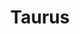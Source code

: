 ---
title: "Taurus"
hashtag: taurus
borders:
  - Aries
  - Auriga
  - Cetus
  - Eridanus
  - Gemini
  - Perseus
  - Orion
layout: hashtag
stars:
  - Aldebaran
subdivision-of:
  - northern celestial hemisphere
  - southern celestial hemisphere
tags:
  - Zodiac
  - Bull
  - Constellation
---